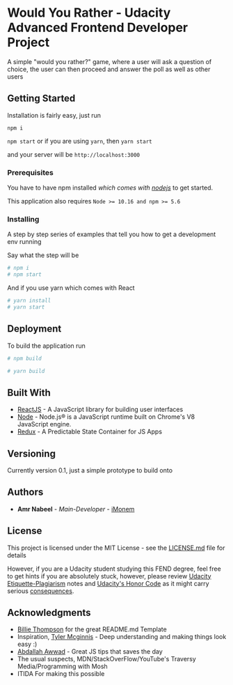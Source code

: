 # Would You Rather - Udacity Advanced Frontend Developer Project

A simple "would you rather?" game, where a user will ask a question of choice, the user can then proceed and answer the poll as well as other users

## Getting Started

Installation is fairly easy, just run

```npm i```

```npm start``` or if you are using ```yarn```, then ```yarn start```

and your server will be `http://localhost:3000`
### Prerequisites

You have to have npm installed *which comes with [nodejs](https://nodejs.org/en/)* to get started.

This application also requires `Node >= 10.16 and npm >= 5.6`


### Installing

A step by step series of examples that tell you how to get a development env running

Say what the step will be

```bash
# npm i
# npm start
```

And if you use yarn which comes with React

```bash
# yarn install
# yarn start
```

## Deployment

To build the application run

```bash
# npm build
```

```bash
# yarn build
```

## Built With

* [ReactJS](https://reactjs.org/) - A JavaScript library for building user interfaces
* [Node](https://nodejs.org/) - Node.js® is a JavaScript runtime built on Chrome's V8 JavaScript engine.
* [Redux](https://redux.js.org/) - A Predictable State Container for JS Apps

## Versioning

Currently version 0.1, just a simple prototype to build onto
## Authors

* **Amr Nabeel** - *Main-Developer* - [iMonem](https://github.com/iMonem)

## License

This project is licensed under the MIT License - see the [LICENSE.md](LICENSE.md) file for details

However, if you are a Udacity student studying this FEND degree, feel free to get hints if you are absolutely stuck, however, please review [Udacity Etiquette-Plagiarism](https://udacity.zendesk.com/hc/en-us/sections/360000345231-Plagiarism) notes and [Udacity's Honor Code](https://www.udacity.com/legal/en-us/honor-code) as it might carry serious [consequences](https://udacity.zendesk.com/hc/en-us/articles/360001455151-Consequences-of-plagiarism).

## Acknowledgments

* [Billie Thompson](https://gist.github.com/PurpleBooth/) for the great README.md Template
* Inspiration, [Tyler Mcginnis](https://twitter.com/tylermcginnis) - Deep understanding and making things look easy :)
* [Abdallah Awwad](https://github.com/arawwad) - Great JS tips that saves the day
* The usual suspects, MDN/StackOverFlow/YouTube's Traversy Media/Programming with Mosh
* ITIDA For making this possible
